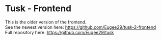 # Tusk - Frontend

This is the older version of the frontend.  
See the newest version here: https://github.com/Eugee29/tusk-2-frontend  
Full repository here: https://github.com/Eugee29/tusk

